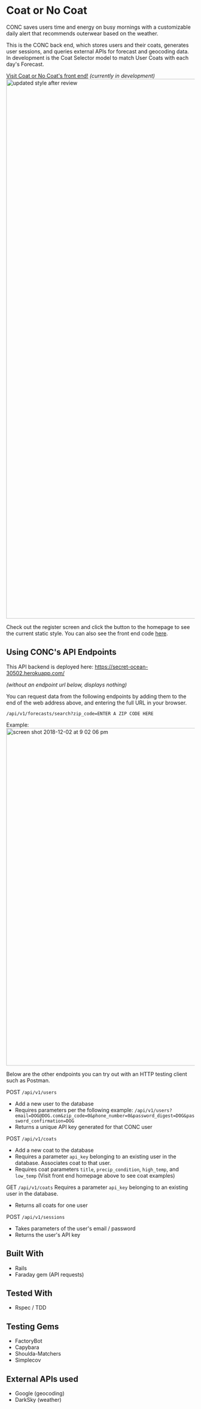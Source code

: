 # Coat or No Coat

CONC saves users time and energy on busy mornings with a customizable daily alert that recommends outerwear based on the weather.

This is the CONC back end, which stores users and their coats, generates user sessions, and queries external APIs for forecast and geocoding data. In development is the Coat Selector model to match User Coats with each day's Forecast. 

[Visit Coat or No Coat's front end!](https://beccahyland.github.io/frontend_coat_or_no_coat/) *(currently in development)*
<img width="1440" alt="updated style after review" src="https://user-images.githubusercontent.com/39714935/49409669-cde1b180-f71e-11e8-904d-fd7fd4e1cc9c.png">

Check out the register screen and click the button to the homepage to see the current static style.
You can also see the front end code [here](https://github.com/BeccaHyland/frontend_coat_or_no_coat).

## Using CONC's API Endpoints
This API backend is deployed here: https://secret-ocean-30502.herokuapp.com/

_(without an endpoint url below, displays nothing)_

You can request data from the following endpoints by adding them to the end of the web address above, and entering the full URL in your browser.

`/api/v1/forecasts/search?zip_code=ENTER A ZIP CODE HERE`

Example:
<img width="901" alt="screen shot 2018-12-02 at 9 02 06 pm" src="https://user-images.githubusercontent.com/39714935/49409613-95da6e80-f71e-11e8-9bde-9f5f870f4bdd.png">

Below are the other endpoints you can try out with an HTTP testing client such as Postman.

POST `/api/v1/users`
* Add a new user to the database
* Requires parameters per the following example:
`/api/v1/users?email=DOG@DOG.com&zip_code=0&phone_number=0&password_digest=DOG&password_confirmation=DOG`
* Returns a unique API key generated for that CONC user

POST `/api/v1/coats`
* Add a new coat to the database
* Requires a parameter `api_key` belonging to an existing user in the database. Associates coat to that user.
* Requires coat parameters `title`, `precip_condition`, `high_temp`, and `low_temp` (Visit front end homepage above to see coat examples)

GET `/api/v1/coats` Requires a parameter `api_key` belonging to an existing user in the database.
* Returns all coats for one user

POST `/api/v1/sessions`
* Takes parameters of the user's email / password
* Returns the user's API key

## Built With
* Rails
* Faraday gem (API requests)

## Tested With
* Rspec / TDD

## Testing Gems
* FactoryBot
* Capybara
* Shoulda-Matchers
* Simplecov

## External APIs used
* Google (geocoding)
* DarkSky (weather)



